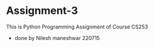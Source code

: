 # Assignment-3
This is Python Programming Assignment of Course CS253
+ done by Nilesh maneshwar 220715
